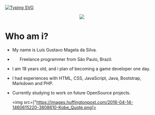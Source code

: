 [![Typing SVG](https://readme-typing-svg.herokuapp.com/?color=00e79dDB&size=35&center=true&vCenter=true&width=1000&lines=✨+Xtr3me2K's+profile+✨)](https://git.io/typing-svg)

<p align="center">
<img src="https://i.pinimg.com/originals/67/0d/4e/670d4e55f0f720cdc8ef1bc83e86e6fd.gif">
</p>

# Who am i?
- My name is Luís Gustavo Magela da Silva.
- <img src="https://cdn.pixabay.com/animation/2022/08/05/18/24/18-24-53-297_512.gif" width="20" height="10"> Freelance programmer from São Paulo, Brazil.
- I am 18 years old, and i plan of becoming a game developer one day.
- I had experiences with HTML, CSS, JavaScript, Java, Bootstrap, Markdown and PHP.
- Currently studying to work on future OpenSource projects.

  <img src=["https://images.huffingtonpost.com/2016-04-14-1460615220-3808610-Kobe_Quote.png]>
